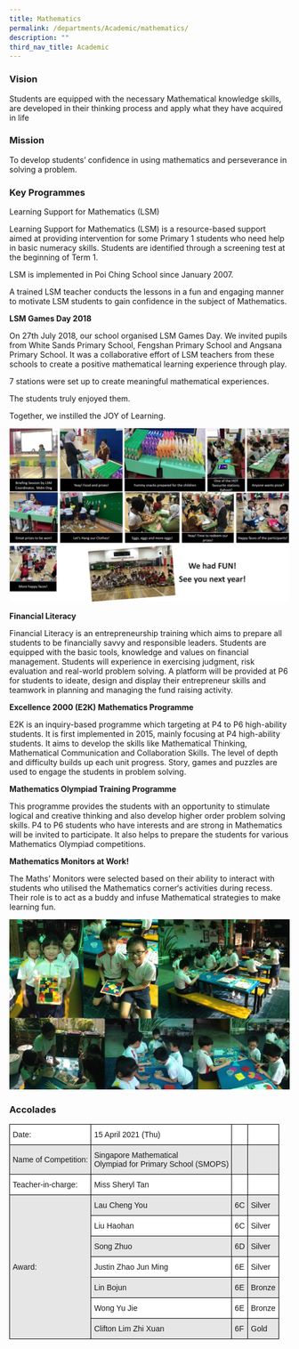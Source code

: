 ```yaml
---
title: Mathematics
permalink: /departments/Academic/mathematics/
description: ""
third_nav_title: Academic
---
```

### Vision

Students are equipped with the necessary Mathematical knowledge skills, are developed in their thinking process and apply what they have acquired in life

### Mission

To develop students’ confidence in using mathematics and perseverance in solving a problem.


### Key Programmes

Learning Support for Mathematics (LSM)

Learning Support for Mathematics (LSM) is a resource-based support aimed at providing intervention for some Primary 1 students who need help in basic numeracy skills. Students are identified through a screening test at the beginning of Term 1.

LSM is implemented in Poi Ching School since January 2007.

A trained LSM teacher conducts the lessons in a fun and engaging manner to motivate LSM students to gain confidence in the subject of Mathematics.

**LSM Games Day 2018**&nbsp;

On 27th July 2018, our school organised LSM Games Day. We invited pupils from White Sands Primary School, Fengshan Primary School and Angsana Primary School. It was a collaborative effort of LSM teachers from these schools to create a positive mathematical learning experience through play.

7 stations were set up to create meaningful mathematical experiences.

The students truly enjoyed them.

Together, we instilled the JOY of Learning.

![](/images/lms-activities-2018-1350x836.jpg)

**Financial Literacy**

Financial Literacy is an entrepreneurship training which aims to prepare all students to be financially savvy and responsible leaders. Students are equipped with the basic tools, knowledge and values on financial management. Students will experience in exercising judgment, risk evaluation and real-world problem solving. A platform will be provided at P6 for students to ideate, design and display their entrepreneur skills and teamwork in planning and managing the fund raising activity.

**Excellence 2000 (E2K) Mathematics Programme**

E2K is an inquiry-based programme which targeting at P4 to P6 high-ability students. It is first implemented in 2015, mainly focusing at P4 high-ability students. It aims to develop the skills like Mathematical Thinking, Mathematical Communication and Collaboration Skills. The level of depth and difficulty builds up each unit progress. Story, games and puzzles are used to engage the students in problem solving.

**Mathematics Olympiad Training Programme**

This programme provides the students with an opportunity to stimulate logical and creative thinking and also develop higher order problem solving skills. P4 to P6 students who have interests and are strong in Mathematics will be invited to participate. It also helps to prepare the students for various Mathematics Olympiad competitions.

**Mathematics Monitors at Work!**

The Maths’ Monitors were selected based on their ability to interact with students who utilised the Mathematics corner‘s activities during recess. Their role is to act as a buddy and infuse Mathematical strategies to make learning fun.

![](/images/ma03.png)

### Accolades

<style type="text/css">
.tg  {border-collapse:collapse;border-spacing:0;}
.tg td{border-color:black;border-style:solid;border-width:1px;font-family:Arial, sans-serif;font-size:14px;
  overflow:hidden;padding:10px 5px;word-break:normal;}
.tg th{border-color:black;border-style:solid;border-width:1px;font-family:Arial, sans-serif;font-size:14px;
  font-weight:normal;overflow:hidden;padding:10px 5px;word-break:normal;}
.tg .tg-rt4x{background-color:#E6E6E6;text-align:left;vertical-align:top}
.tg .tg-bsu7{background-color:#E6E6E6;text-align:left;vertical-align:middle}
.tg .tg-zr06{background-color:#FFF;text-align:left;vertical-align:middle}
</style>
<table class="tg">
<thead>
  <tr>
    <th class="tg-zr06">Date:</th>
    <th class="tg-zr06">15 April 2021 (Thu)</th>
    <th class="tg-zr06"> </th>
    <th class="tg-zr06"> </th>
  </tr>
</thead>
<tbody>
  <tr>
    <td class="tg-bsu7">Name of Competition:</td>
    <td class="tg-bsu7">Singapore Mathematical<br>Olympiad for Primary School (SMOPS)</td>
    <td class="tg-bsu7"> </td>
    <td class="tg-bsu7"> </td>
  </tr>
  <tr>
    <td class="tg-zr06">Teacher-in-charge:</td>
    <td class="tg-zr06">Miss Sheryl Tan</td>
    <td class="tg-zr06"> </td>
    <td class="tg-zr06"> </td>
  </tr>
  <tr>
    <td class="tg-bsu7" rowspan="7">Award:</td>
    <td class="tg-bsu7">Lau Cheng You</td>
    <td class="tg-bsu7">6C</td>
    <td class="tg-bsu7">Silver</td>
  </tr>
  <tr>
    <td class="tg-zr06">Liu Haohan</td>
    <td class="tg-zr06">6C</td>
    <td class="tg-zr06">Silver</td>
  </tr>
  <tr>
    <td class="tg-bsu7">Song Zhuo</td>
    <td class="tg-bsu7">6D</td>
    <td class="tg-bsu7">Silver</td>
  </tr>
  <tr>
    <td class="tg-zr06">Justin Zhao Jun Ming</td>
    <td class="tg-zr06">6E</td>
    <td class="tg-zr06">Silver</td>
  </tr>
  <tr>
    <td class="tg-bsu7">Lin Bojun</td>
    <td class="tg-bsu7">6E</td>
    <td class="tg-bsu7">Bronze</td>
  </tr>
  <tr>
    <td class="tg-zr06">Wong Yu Jie</td>
    <td class="tg-zr06">6E</td>
    <td class="tg-zr06">Bronze</td>
  </tr>
  <tr>
    <td class="tg-bsu7">Clifton Lim Zhi Xuan</td>
    <td class="tg-bsu7">6F</td>
    <td class="tg-rt4x">Gold</td>
  </tr>
</tbody>
</table>

<style type="text/css">
.tg  {border-collapse:collapse;border-spacing:0;}
.tg td{border-color:black;border-style:solid;border-width:1px;font-family:Arial, sans-serif;font-size:14px;
  overflow:hidden;padding:10px 5px;word-break:normal;}
.tg th{border-color:black;border-style:solid;border-width:1px;font-family:Arial, sans-serif;font-size:14px;
  font-weight:normal;overflow:hidden;padding:10px 5px;word-break:normal;}
.tg .tg-h5mn{background-color:#E6E6E6;color:#222;text-align:left;vertical-align:middle}
.tg .tg-xyrl{background-color:#E6E6E6;color:#222;text-align:left;vertical-align:top}
.tg .tg-tsok{background-color:#FFF;color:#222;text-align:left;vertical-align:top}
.tg .tg-1ppo{background-color:#FFF;color:#222;text-align:left;vertical-align:middle}
</style>
<table class="tg">
<thead>
  <tr>
    
 </tr></thead></table>